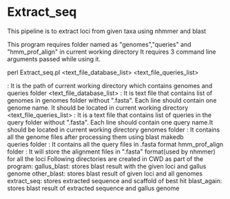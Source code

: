 # Extract_seq

This pipeline is to extract loci from given taxa using nhmmer and blast

This program requires folder named as "genomes","queries" and "hmm_prof_align" in current working directory 
It requires 3 command line arguments passed while using it.

 perl Extract_seq.pl <current working directory path> <text_file_database_list> <text_file_queries_list>
		
<current working directory path> : It is the path of current working directory which contains genomes and queries folder
<text_file_database_list> : It is text file that contains list of genomes in genomes folder without ".fasta". Each line should contain one genome name. It should be located in current working directory
<text_file_queries_list>  : It is a text file that contains list of queries in the query folder without ".fasta". Each line should contain one query name.It should be located in current working directory
genomes folder : It contains all the genome files after processing them using blast makedb  
queries folder : It contains all the query files in .fasta format
hmm_prof_align folder : It will store the alignment files in ".fasta" format(used by nhmmer) for all the loci
Following directories are created in CWD as part of the program:
gallus_blast: stores blast result with the given loci and gallus genome
other_blast: stores blast result of given loci and all genomes
extract_seq: stores extracted sequence and scaffold of best hit
blast_again: stores blast result of extracted sequence and gallus genome
